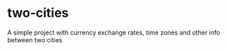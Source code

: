 # two-cities
A simple project with currency exchange rates, time zones and other info between two cities
